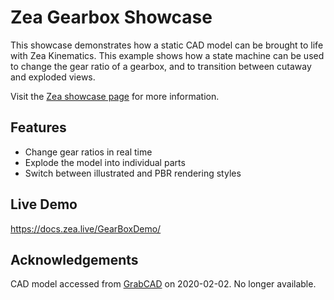 # Zea Gearbox Showcase
This showcase demonstrates how a static CAD model can be brought to life with Zea Kinematics. This example shows how a state machine can be used to change the gear ratio of a gearbox, and to transition between cutaway and exploded views.

Visit the [Zea showcase page](https://blog.zea.live/en/showcase/gearbox) for more information.

## Features
- Change gear ratios in real time
- Explode the model into individual parts
- Switch between illustrated and PBR rendering styles

## Live Demo
https://docs.zea.live/GearBoxDemo/

## Acknowledgements

CAD model accessed from [GrabCAD](https://grabcad.com/) on 2020-02-02. No longer available.
